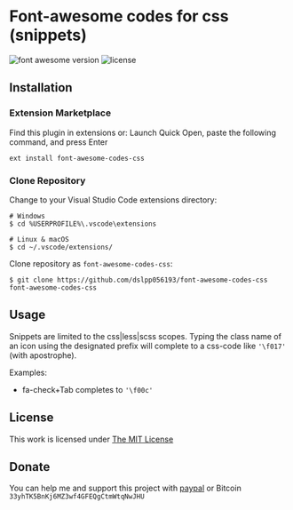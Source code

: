# Font-awesome codes for css (snippets)

![font awesome version](https://img.shields.io/badge/font--awesome-4.7-green.svg?style=flat-square)
![license](https://img.shields.io/badge/license-MIT-green.svg?style=flat-square)

## Installation

### Extension Marketplace

Find this plugin in extensions or:
Launch Quick Open, paste the following command, and press Enter

```
ext install font-awesome-codes-css
```

### Clone Repository
Change to your Visual Studio Code extensions directory:
```
# Windows
$ cd %USERPROFILE%\.vscode\extensions

# Linux & macOS
$ cd ~/.vscode/extensions/
```

Clone repository as `font-awesome-codes-css`:
```
$ git clone https://github.com/dslpp056193/font-awesome-codes-css font-awesome-codes-css
```

## Usage

Snippets are limited to the css|less|scss scopes. Typing the class name of an icon using the designated prefix will complete to a css-code like `'\f017'` (with apostrophe).

Examples:

- fa-check+Tab completes to `'\f00c'`

## License
This work is licensed under [The MIT License](https://opensource.org/licenses/MIT)

## Donate
You can help me and support this project with  [paypal](https://www.paypal.com/cgi-bin/webscr?cmd=_donations&business=MTXAUGWFGFLYW&lc=US&item_name=For%20support%20project&item_number=me&currency_code=USD&bn=PP%2dDonationsBF%3abtn_donateCC_LG%2egif%3aNonHosted) or Bitcoin  `33yhTK5BnKj6MZ3wf4GFEQgCtmWtqNwJHU`